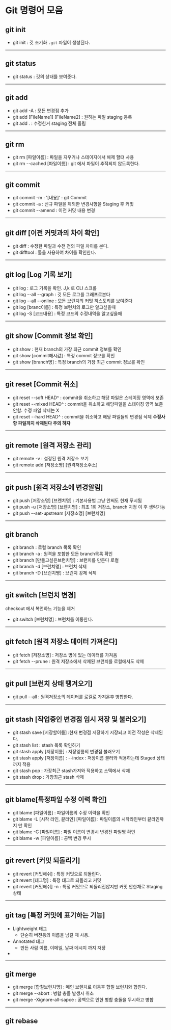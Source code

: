 # Git 명령어 모음
## git init
* git init : 깃 초기화 `.git` 파일이 생성된다.
 ---
## git status
* git status : 깃의 상태를 보여준다.
 ---
## git add
* git add -A : 모든 변경점 추가
* git add [FileName1] [FileName2] : 원하는 파일 staging 등록
* git add . : 수정한거 staging 전체 올림
---
## git rm
* git rm [파일이름] : 파일을 지우거나 스테이지에서 해제 할떄 사용
* git rm --cached [파일이름] : git 에서 파일이 추적되지 않도록한다.
---
## git commit
* git commit -m : '[내용]' : git Commit
* git commit -a : 신규 파일을 제외한 변경사항을 Staging 후 커밋
* git commit --amend : 이전 커밋 내용 변경

---
## git diff [이전 커밋과의 차이 확인]
* git diff : 수정한 파일과 수전 전의 파일 차이를 본다. 
* git difftool : 툴을 사용하여 차이를 확인한다.

---
## git log [Log 기록 보기]
* git log : 로그 기록을 확인. J,k 로 CLI 스크롤 
* git log --all --graph : 깃 모든 로그를 그래프로본다
* git log --all --online : 모든 브런치의 커밋 히스토리를 보여준다
* git log [branc이름] : 특정 브런치의 로그만 알고싶을때
* git log -S [코드내용] : 특정 코드의 수정내역을 알고싶을때

---
## git show [Commit 정보 확인]
* git show : 현재 branch의 가장 최근 commit 정보를 확인
* git show [commit해시값] : 특정 commit 정보를 확인
* git show [branch명] : 특정 branch의 가장 최근 commit 정보를 확인

---
## git reset [Commit 취소]
* git reset --soft HEAD^ : commit을 취소하고 해당 파일은 스테이징 영역에 보존
* git reset --mixed HEAD^ : commit을 취소하고 해당파일을 스테이징 영역 보준 안함. 수정 파일 삭제는 X
* git reset --hard HEAD^ : commit을 취소하고 해당 파일들의 변경점 삭제 **수정사항 파일까지 삭제된다 주의 하자**

---
## git remote [원격 저장소 관리]
* git remote -v : 설정된 원격 저장소 보기
* git remote add [저장소명] [원격저장소주소]

---
## git push [원격 저장소에 변경알림]
* git push [저장소명] [브렌치명] : 기본사용법 그냥 안써도 현재 푸시됨
* git push -u [저장소명] [브렌치명] : 최초 1회 저장소, branch 지정 이 후 생략가능
* git push --set-upstream [저장소명] [브런치명]

---
## git branch
* git branch : 로컬 branch 목록 확인
* git branch -a : 원격을 포함한 모든 branch목록 확인
* git branch [만들고싶은브런치명] : 브런치를 만든다 로컬
* git branch -d [브런치명] : 브런치 삭제
* git branch -D [브런치명] : 브런치 강제 삭제
  
---
## git switch [브런치 변경]
checkout 에서 복언하느 기능을 제거
* git switch [브런치명] : 브런치를 이동한다.

---
## git fetch [원격 저장소 데이터 가져온다]
* git fetch [저장소명] : 저장소 명에 있는 데이터를 가져옴
* git fetch --prune : 원격 저장소에서 삭제된 브런치를 로컬에서도 삭제

---
## git pull [브런치 상태 떙겨오기]
* git pull --all : 원격저장소의 데이터를 로컬로 가져온후 병합한다.

---
## git stash [작업중인 변경점 임시 저장 및 불러오기]
* git stash save [저장할이름] :현재 변경점 저장하기 저장되고 이전 작성은 삭제된다.
* git stash list : stash 목록 확인하기
* git stash apply [저장이름] : 저장잉름의 변경점 불러오기
* git stash apply [저장이름] : --index : 저장이름 불러와 적용하는데 Staged 상태까지 적용
* git stash pop : 가장최근 stash가져와 적용하고 스택에서 삭제
* git stash drop : 가장최근 stash 삭제

---
## git blame[특정파일 수정 이력 확인]
* git blame [파일이름] : 파일이름의 수정 이력을 확인
* git blame -L [시작 라인, 끝라인] [파일이름] : 파일이름의 시작라인부터 끝라인까지 만 확인
* git blame -C [파일이름] : 파일 이름이 변경시 변경전 파일명 확인
* git blame -w [파일이름] : 공백 변경 무시

---
## git revert [커밋 되돌리기]
* git revert [커밋해쉬] : 특정 커밋으로 되돌린다.
* git revert [테그명] : 특정 태그로 되돌리고 커밋
* git revert [커밋해쉬] -n : 특정 커밋으로 되돌리진않지만 커밋 안한채로 Staging 상태

---
## git tag [특정 커밋에 표기하는 기능]
* Lightweight 태그
  * 단순히 버전등의 이름을 남길 때 사용.
* Annotated 태그
  * 만든 사람 이름, 이메일, 날짜 메시지 까지 저장
* 
---
## git merge
* git merge [합칠브런치명] : 메인 브렌치로 이동후 합칠 브런치와 합친다.
* git merge --abort : 병합 충돌 발생시 취소
* git merge -Xignore-all-sapce : 공백으로 인한 병합 충돌을 무시하고 병합

---
## git rebase